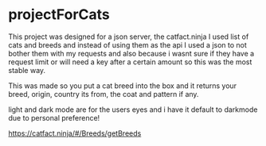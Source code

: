 # projectForCats

This project was designed for a json server, the catfact.ninja I used list of cats and breeds and instead of using them as the api I used a json to not bother them with my requests and also because i wasnt sure if they have a request limit or will need a key after a certain amount so this was the most stable way.


This was made so you put a cat breed into the box and it returns your breed, origin, country its from, the coat and pattern if any.

light and dark mode are for the users eyes and i have it default to darkmode due to personal preference!

https://catfact.ninja/#/Breeds/getBreeds